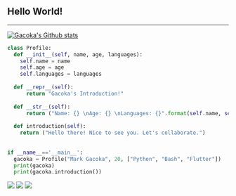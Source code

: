 ## Hello World!
---
[![Gacoka's Github stats](https://github-readme-stats.vercel.app/api?username=markgacoka&theme=blue-green)](https://github.com/markgacoka/github-readme-stats)

```python
class Profile:
  def __init__(self, name, age, languages):
    self.name = name
    self.age = age
    self.languages = languages
    
  def __repr__(self):
      return "Gacoka's Introduction!"
    
  def __str__(self):
      return ("Name: {} \nAge: {} \nLanguages: {}".format(self.name, self.age, self.languages))
    
  def introduction(self):
    return ("Hello there! Nice to see you. Let's collaborate.")
    
    
if __name__=='__main__':
  gacoka = Profile("Mark Gacoka", 20, ["Python", "Bash", "Flutter"])
  print(gacoka)
  print(gacoka.introduction())

```

<p align="left">
    <a href="https://twitter.com/markgacoka" alt="Twitter Follow">
        <img src="https://img.shields.io/twitter/follow/markgacoka.svg?style=social" /></a>
    <a href="https://opensource.org/" alt="Open Source">
        <img src="https://badges.frapsoft.com/os/v1/open-source.svg?v=103" /></a>
    <a href="http://commonmark.org" alt="made-with-Markdown">
        <img src="https://img.shields.io/badge/Made%20with-Markdown-1f425f.svg" /></a>
</p>
